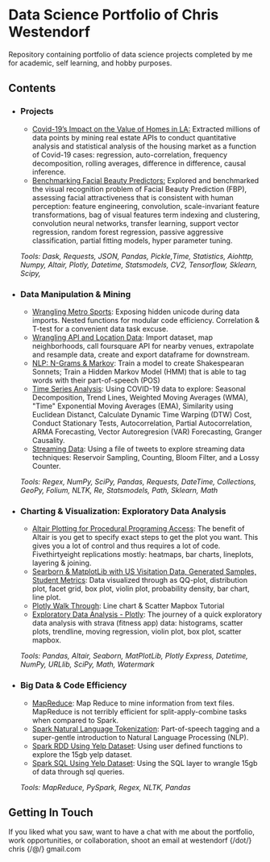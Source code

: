<meta name="description" content="Repository containing portfolio of data science projects completed by me for academic, self learning, and hobby purposes." />
<meta name="title" property="og:title" content="Data Science Portfolio of Chris Westendorf" />
<meta name="image" property="og:image" content="https://drscdn.500px.org/photo/87626375/q%3D80_m%3D2000/v2?sig=2ec35eb20012d03e7e84fbdc030d356ef236a6d7af245d7e023575caff4bf912" />
<meta name="description" property="og:description" content="Repository containing portfolio of data science projects completed by me for academic, self learning, and hobby purposes." /><meta name="author" content="Chris Westendorf" />

<h1>Data Science Portfolio of Chris Westendorf</h1>
<p>Repository containing portfolio of data science projects completed by me for academic, self learning, and hobby purposes.</p>

<h2>Contents</h2>
<ul>
    <li>
        <h3>Projects</h3>
        <ul>
            <li><a href="https://github.com/auguryChris/portfolio/blob/main/micro_projects/covid-19-la/README.md">Covid-19’s Impact on the Value of Homes in LA:</a> Extracted millions of data points by mining real estate APIs to conduct quantitative analysis and statistical analysis of the housing market as a function of Covid-19 cases: regression, auto-correlation, frequency decomposition, rolling averages, difference in difference, causal inference.</li>
            <li><a href="https://github.com/auguryChris/portfolio/blob/main/micro_projects/facial_beauty_prediction/README.md">Benchmarking Facial Beauty Predictors:</a> Explored and benchmarked the visual recognition problem of Facial Beauty Prediction (FBP), assessing facial attractiveness that is consistent with human perception: feature engineering, convolution, scale-invariant feature transformations, bag of visual features term indexing and clustering, convolution neural networks, transfer learning, support vector regression, random forest regression, passive aggressive classification, partial fitting models, hyper parameter tuning.</li>
        </ul>
        <p><em>Tools: Dask, Requests, JSON, Pandas, Pickle,Time, Statistics, Aiohttp, Numpy, Altair, Plotly, Datetime, Statsmodels, CV2, Tensorflow, Sklearn, Scipy,</em></p>
    </li>
    <li>
        <h3>Data Manipulation & Mining</h3>
        <ul>
            <li><a href="https://github.com/auguryChris/portfolio/blob/main/data_manipulation/dm_metro_teams.ipynb">Wrangling Metro Sports</a>: Exposing hidden unicode during data imports. Nested functions for modular code efficiency. Correlation & T-test for a convenient data task excuse.</li>
            <li><a href="https://github.com/auguryChris/portfolio/blob/main/data_manipulation/dm_plotly_exploration.ipynb">Wrangling API and Location Data</a>: Import dataset, map neighborhoods, call foursquare API for nearby venues, extrapolate and resample data, create and export dataframe for downstream.</li>
            <li><a href="https://github.com/auguryChris/portfolio/blob/main/data_manipulation/n_grams_markov.ipynb">NLP: N-Grams & Markov</a>: Train a model to create Shakespearan Sonnets; Train a Hidden Markov Model (HMM) that is able to tag words with their part-of-speech (POS)</li>
            <li><a href="https://github.com/auguryChris/portfolio/blob/main/data_manipulation/time_series.ipynb">Time Series Analysis</a>: Using COVID-19 data to explore: Seasonal Decomposition, Trend Lines, Weighted Moving Averages (WMA), "Time" Exponential Moving Averages (EMA), Similarity using Euclidean Distanct, Calculate Dynamic Time Warping (DTW) Cost, Conduct Stationary Tests, Autocorrelation, Partial Autocorrelation, ARMA Forecasting, Vector Autoregresion (VAR) Forecasting, Granger Causality.</li>
            <li><a href="https://github.com/auguryChris/portfolio/blob/main/data_manipulation/streaming_data_mining.ipynb">Streaming Data</a>: Using a file of tweets to explore streaming data techniques: Reservoir Sampling, Counting, Bloom Filter, and a Lossy Counter.</li>
        </ul>
        <p><em>Tools: Regex, NumPy, SciPy, Pandas, Requests, DateTime, Collections, GeoPy, Folium, NLTK, Re, Statsmodels, Path, Sklearn, Math</em></p>
    </li>
    <li>
        <h3>Charting & Visualization: Exploratory Data Analysis</h3>
        <ul>
            <li><a href="https://github.com/auguryChris/portfolio/blob/main/charting_visualization/cv_altair.ipynb">Altair Plotting for Procedural Programing Access</a>: The benefit of Altair is you get to specify exact steps to get the plot you want. This gives you a lot of control and thus requires a lot of code. Fivethirtyeight replications mostly: heatmaps, bar charts, lineplots, layering & joining.</li>
            <li><a href="https://github.com/auguryChris/portfolio/blob/main/charting_visualization/cv_seaborn.ipynb">Searborn & MatplotLib with  US Visitation Data, Generated Samples, Student Metrics</a>: Data visualized through as QQ-plot, distribution plot, facet grid, box plot, violin plot, probability density, bar chart, line plot.</li>
            <li><a href="https://github.com/auguryChris/portfolio/blob/main/charting_visualization/cv_exp_plotly.ipynb">Plotly Walk Through</a>: Line chart & Scatter Mapbox Tutorial</li>
            <li><a href="https://github.com/auguryChris/portfolio/blob/main/charting_visualization/cv_plotly.ipynb">Exploratory Data Analysis - Plotly</a>: The journey of a quick exploratory data analysis with strava (fitness app) data: histograms, scatter plots, trendline, moving regression, violin plot, box plot, scatter mapbox.</li>
        </ul>
        <p><em>Tools: Pandas, Altair, Seaborn, MatPlotLib, Plotly Express, Datetime, NumPy, URLlib, SciPy, Math, Watermark</em></p>
    </li>
    <li>
        <h3>Big Data & Code Efficiency</h3>
        <ul>
            <li><a href="https://github.com/auguryChris/portfolio/blob/main/big_data_efficiency/bde_mrjob.ipynb">MapReduce</a>: Map Reduce to mine information from text files. MapReduce is not terribly efficient for split-apply-combine tasks when compared to Spark.</li>
            <li><a href="https://github.com/auguryChris/portfolio/blob/main/big_data_efficiency/bde_spark_nltk.ipynb">Spark Natural Language Tokenization</a>: Part-of-speech tagging and a super-gentle introduction to Natural Language Processing (NLP).</li>
            <li><a href="https://github.com/auguryChris/portfolio/blob/main/big_data_efficiency/bde_spark_yelp.ipynb">Spark RDD Using Yelp Dataset</a>: Using user defined functions to explore the 15gb yelp dataset.</li>
            <li><a href="https://github.com/auguryChris/portfolio/blob/main/big_data_efficiency/bde_spark_yelp_sql.ipynb">Spark SQL Using Yelp Dataset</a>: Using the SQL layer to wrangle 15gb of data through sql queries.</li>
        </ul>
        <p><em>Tools: MapReduce, PySpark, Regex, NLTK, Pandas</em></p>
    </li>
    <!--<li>
        <h3>Machine Learning: Supervised & Unsupervised</h3>
        <ul>
            <li></li>
        </ul>
        <p><em>Tools:</em></p>
    </li>
    <li></li>
    <li>
        <h3>Projects</h3>
        <ul>
            <li></li>
        </ul>
        <p><em>Tools:</em></p>
    </li>-->
</ul>
<h2>Getting In Touch</h2>
<!-- <p>You can find a general portfolio here.</p> -->
<p>If you liked what you saw, want to have a chat with me about the portfolio, work opportunities, or collaboration, shoot an email at westendorf {/dot/} chris {/@/} gmail.com</p>